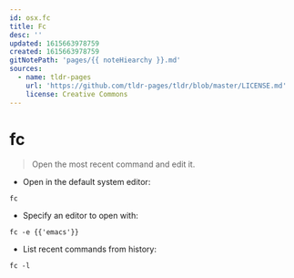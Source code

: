```yaml
---
id: osx.fc
title: Fc
desc: ''
updated: 1615663978759
created: 1615663978759
gitNotePath: 'pages/{{ noteHiearchy }}.md'
sources:
  - name: tldr-pages
    url: 'https://github.com/tldr-pages/tldr/blob/master/LICENSE.md'
    license: Creative Commons
---
```

# fc

> Open the most recent command and edit it.

- Open in the default system editor:

`fc`

- Specify an editor to open with:

`fc -e {{'emacs'}}`

- List recent commands from history:

`fc -l`

